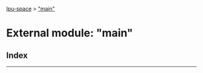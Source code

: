 [Ipu-space](../README.md) > ["main"](../modules/main_.md)

# External module: "main"

## Index

---

